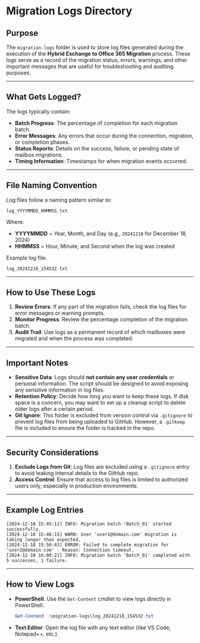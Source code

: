 # Migration Logs Directory

## **Purpose**
The `migration-logs` folder is used to store log files generated during the execution of the **Hybrid Exchange to Office 365 Migration** process. These logs serve as a record of the migration status, errors, warnings, and other important messages that are useful for troubleshooting and auditing purposes.

---

## **What Gets Logged?**
The logs typically contain:
- **Batch Progress**: The percentage of completion for each migration batch.
- **Error Messages**: Any errors that occur during the connection, migration, or completion phases.
- **Status Reports**: Details on the success, failure, or pending state of mailbox migrations.
- **Timing Information**: Timestamps for when migration events occurred.

---

## **File Naming Convention**
Log files follow a naming pattern similar to:
```
log_YYYYMMDD_HHMMSS.txt
```
Where:
- **YYYYMMDD** = Year, Month, and Day (e.g., `20241218` for December 18, 2024)
- **HHMMSS** = Hour, Minute, and Second when the log was created

Example log file:
```
log_20241218_154532.txt
```

---

## **How to Use These Logs**
1. **Review Errors**: If any part of the migration fails, check the log files for error messages or warning prompts.
2. **Monitor Progress**: Review the percentage completion of the migration batch.
3. **Audit Trail**: Use logs as a permanent record of which mailboxes were migrated and when the process was completed.

---

## **Important Notes**
- **Sensitive Data**: Logs should **not contain any user credentials** or personal information. The script should be designed to avoid exposing any sensitive information in log files.
- **Retention Policy**: Decide how long you want to keep these logs. If disk space is a concern, you may want to set up a cleanup script to delete older logs after a certain period.
- **Git Ignore**: This folder is excluded from version control via `.gitignore` to prevent log files from being uploaded to GitHub. However, a `.gitkeep` file is included to ensure the folder is tracked in the repo.

---

## **Security Considerations**
1. **Exclude Logs from Git**: Log files are excluded using a `.gitignore` entry to avoid leaking internal details to the GitHub repo.
2. **Access Control**: Ensure that access to log files is limited to authorized users only, especially in production environments.

---

## **Example Log Entries**
```
[2024-12-18 15:45:12] INFO: Migration batch 'Batch_01' started successfully.
[2024-12-18 15:46:15] WARN: User 'user1@domain.com' migration is taking longer than expected.
[2024-12-18 15:50:43] ERROR: Failed to complete migration for 'user2@domain.com' - Reason: Connection timeout.
[2024-12-18 16:00:21] INFO: Migration batch 'Batch_01' completed with 5 successes, 1 failure.
```

---

## **How to View Logs**
- **PowerShell**: Use the `Get-Content` cmdlet to view logs directly in PowerShell.
  ```powershell
  Get-Content .\migration-logs\log_20241218_154532.txt
  ```
- **Text Editor**: Open the log file with any text editor (like VS Code, Notepad++, etc.).